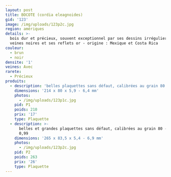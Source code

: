 ```yaml
---
layout: post
title: BOCOTE (cordia eleagnoides)
gid: '123'
image: /img/uploads/123p2c.jpg
region: amériques
details: >-
  bois dur et précieux, souvent exceptionnel par ses dessins irréguliers, ses
  veines noires et ses reflets or - origine : Mexique et Costa Rica
couleur:
  - brun
  - noir
densite: '1'
veines: Avec
rarete:
  - Précieux
produits:
  - description: 'belles plaquettes sans défaut, calibrées au grain 80 - densité 1'
    dimensions: '214 x 80 x 5,9 - 6,4 mm'
    photos:
      - /img/uploads/123p1c.jpg
    pid: P1
    poids: 210
    prix: '17'
    type: Plaquette
  - description: >-
      belles et grandes plaquettes sans défaut, calibrées au grain 80 - densité
      0,99
    dimensions: '265 x 83,5 x 5,4 - 6,9 mm'
    photos:
      - /img/uploads/123p2c.jpg
    pid: P2
    poids: 263
    prix: '26'
    type: Plaquette
---
```


